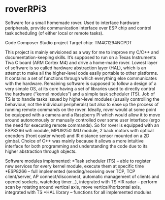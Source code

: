 # roverRPi3
Software for a small homemade rover. Used to interface hardware peripherals, provide communication interface over ESP chip and control task scheduling (of either local or remote tasks).

Code Composer Studio project
Target chip: TM4C1294NCPDT

This project is mainly envisioned as a way for me to improve my C/C++ and documentation-keeping skills. It’s supposed to run on a Texas Instruments Tiva C board (ARM Cortex M4) and drive a home-made rover. Lowest layer of software is so called hardware abstraction layer (HAL), which is an attempt to make all the higher-level code easily portable to other platforms. It contains a set of functions through which everything else communicates with the hardware. Remaining software is supposed to follow a design of a very simple OS, at its core having a set of libraries used to directly control the hardware (“kernel modules”) and a simple task scheduler (TS). Job of TS is to handle tasks issued by higher-level modules (usually controlling the behaviour, not the individual peripherals) but also to ease up the process of running remote commands on the rover. Ideally, rover would at some point be equipped with a camera and a Raspberry Pi which would allow it to move around autonomously or manually controlled over some user interface (ergo the need for executing remote commands). So for rover is equipped with an ESP8266 wifi module, MPU9250 IMU module, 2 back motors with optical encoders (front caster wheel) and IR distance sensor mounted on a 2D gimbal.
Choice of C++ was mainly because it allows a more intuitive interface for both programming and understanding the code due to its higher abstraction through objects.

Software modules implemented:
*Task scheduler (TS) – able to register new services for every kernel module, execute them at specific time
*ESP8266 – full implemented (sending/receiving over TCP, TCP client/server, AP connect/disconnect, automatic management of clients and opened sockets, watchdog timer…), integrated with TS
*IR radar – perform scan by rotating around vertical axis, move vertical/horizontal axis, integrated with TS
*HAL library – functions for all implemented modules
